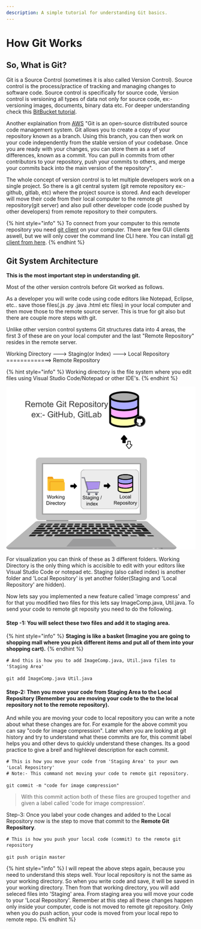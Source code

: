 ```yaml
---
description: A simple tutorial for understanding Git basics.
---
```


# How Git Works

## So, What is Git? 

Git is a Source Control \(sometimes it is also called Version Control\). Source control is the process/practice of tracking and managing changes to software code. Source control is specifically for source code, Version control is versioning all types of data not only for source code, ex:-  versioning images, documents, binary data etc. For deeper understanding check this [BitBucket tutorial](https://www.atlassian.com/git/tutorials/what-is-version-control).

Another explaination from [AWS](https://aws.amazon.com/devops/source-control/git/)  "Git is an open-source distributed source code management system. Git allows you to create a copy of your repository known as a branch. Using this branch, you can then work on your code independently from the stable version of your codebase. Once you are ready with your changes, you can store them as a set of differences, known as a commit. You can pull in commits from other contributors to your repository, push your commits to others, and merge your commits back into the main version of the repository".

The whole concept of version control is to let multiple developers work on a single project. So there is a git central system \(git remote repository ex:- github, gitlab, etc\) where the project source is stored. And each developer will move their code from their local computer to the remote git repository\(git server\) and also pull other developer code \(code pushed by other developers\) from remote repository to their  computers.

{% hint style="info" %}
 To connect from your computer to this remote repository you need [git client](https://github.com/git-guides/install-git) on your computer. There are few GUI clients aswell, but we will only cover the command line CLI here. You can install [git client from here](https://github.com/git-guides/install-git).
{% endhint %}

## Git System Architecture

**This is the most important step in understanding git.**

Most of the other version controls before Git worked as follows.

As a developer you will write code using code editors like Notepad, Eclipse, etc.. save those files\(.js .py .java .html etc files\)  in your local computer and then move those to the remote source server. This is true for git also but there are couple more steps with git.

Unlike other version control systems Git structures data into 4 areas, the first 3 of these are on your local computer and the last "Remote Repository" resides in the remote server. 

Working Directory ---&gt;  Staging\(or Index\) ---&gt; Local Repository  =============&gt; Remote Repository

{% hint style="info" %}
Working directory is the file system where you edit files using Visual Studio Code/Notepad or other IDE's.
{% endhint %}

![](.gitbook/assets/main-architecture4.png)



For visualization you can think of these as 3 different folders. Working Directory is the only thing which is accisible to edit with your editors like Visual Studio Code or notepad etc. Staging \(also called index\) is another folder and 'Local Repository' is yet another folder\(Staging and 'Local Repository' are hidden\).  

Now lets say you implemented a new feature called 'image compress' and for that you modified two files for this lets say ImageComp.java, Util.java. To send your code to remote git reposity you need to do the following. 

#### Step -1:  You will select these two files and add it to staging area. 

{% hint style="info" %}
**Staging is like a basket \(Imagine you are going to shopping mall where you pick different items and put all of them into your shopping cart\).** 
{% endhint %}

```
# And this is how you to add ImageComp.java, Util.java files to 'Staging Area'

git add ImageComp.java Util.java
```

#### Step-2:  Then you move your code from **Staging Area** to the **Local Repository** \(Remember you are moving your code to the to the local repository not to the remote repository\).

And while you are moving your code to local repository you can write a note about what these changes are for. For example for the above commit you can say "code for image compression". Later when you are looking at git history and try to understand what these commits are for, this commit label helps you and other devs to quickly understand these changes. Its a good practice to give a breif and highlevel description for each commit.

```text
# This is how you move your code from 'Staging Area' to your own 'Local Repository'
# Note:- This command not moving your code to remote git repository.

git commit -m "code for image compression"
```

> With this commit action both of these files are grouped together and given a label called 'code for image compression'.

Step-3: Once you label your code changes and added to the Local Repository now is the step to move that commit to the **Remote Git Repository**.

```text
# This is how you push your local code (commit) to the remote git repository

git push origin master
```

{% hint style="info" %}
I will repeat the above steps again, because you need to understand this steps well. Your local repository is not the same as your working directory. So when you write code and save, it will be saved in your working directory. Then from that working directory, you will add seleced files  into 'Staging' area. From staging area you will move your code to your 'Local Repository'. Remember at this step all these changes happen only inside your computer, code is not moved to remote git repository. Only when you do push action, your code is moved from your local repo to remote repo.
{% endhint %}


